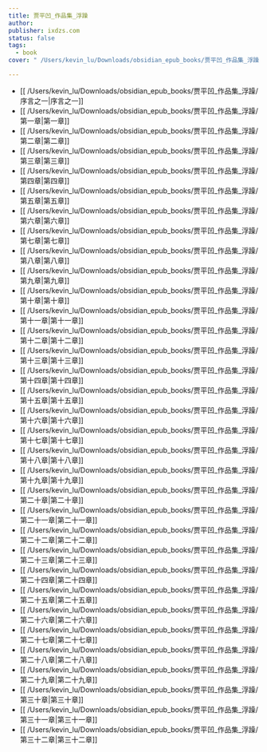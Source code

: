 ```yaml
---
title: 贾平凹_作品集_浮躁
author: 
publisher: ixdzs.com
status: false
tags:
  - book
cover: " /Users/kevin_lu/Downloads/obsidian_epub_books/贾平凹_作品集_浮躁/images/cover.jpg"

---
```

- [[ /Users/kevin_lu/Downloads/obsidian_epub_books/贾平凹_作品集_浮躁/序言之一|序言之一]]
- [[ /Users/kevin_lu/Downloads/obsidian_epub_books/贾平凹_作品集_浮躁/第一章|第一章]]
- [[ /Users/kevin_lu/Downloads/obsidian_epub_books/贾平凹_作品集_浮躁/第二章|第二章]]
- [[ /Users/kevin_lu/Downloads/obsidian_epub_books/贾平凹_作品集_浮躁/第三章|第三章]]
- [[ /Users/kevin_lu/Downloads/obsidian_epub_books/贾平凹_作品集_浮躁/第四章|第四章]]
- [[ /Users/kevin_lu/Downloads/obsidian_epub_books/贾平凹_作品集_浮躁/第五章|第五章]]
- [[ /Users/kevin_lu/Downloads/obsidian_epub_books/贾平凹_作品集_浮躁/第六章|第六章]]
- [[ /Users/kevin_lu/Downloads/obsidian_epub_books/贾平凹_作品集_浮躁/第七章|第七章]]
- [[ /Users/kevin_lu/Downloads/obsidian_epub_books/贾平凹_作品集_浮躁/第八章|第八章]]
- [[ /Users/kevin_lu/Downloads/obsidian_epub_books/贾平凹_作品集_浮躁/第九章|第九章]]
- [[ /Users/kevin_lu/Downloads/obsidian_epub_books/贾平凹_作品集_浮躁/第十章|第十章]]
- [[ /Users/kevin_lu/Downloads/obsidian_epub_books/贾平凹_作品集_浮躁/第十一章|第十一章]]
- [[ /Users/kevin_lu/Downloads/obsidian_epub_books/贾平凹_作品集_浮躁/第十二章|第十二章]]
- [[ /Users/kevin_lu/Downloads/obsidian_epub_books/贾平凹_作品集_浮躁/第十三章|第十三章]]
- [[ /Users/kevin_lu/Downloads/obsidian_epub_books/贾平凹_作品集_浮躁/第十四章|第十四章]]
- [[ /Users/kevin_lu/Downloads/obsidian_epub_books/贾平凹_作品集_浮躁/第十五章|第十五章]]
- [[ /Users/kevin_lu/Downloads/obsidian_epub_books/贾平凹_作品集_浮躁/第十六章|第十六章]]
- [[ /Users/kevin_lu/Downloads/obsidian_epub_books/贾平凹_作品集_浮躁/第十七章|第十七章]]
- [[ /Users/kevin_lu/Downloads/obsidian_epub_books/贾平凹_作品集_浮躁/第十八章|第十八章]]
- [[ /Users/kevin_lu/Downloads/obsidian_epub_books/贾平凹_作品集_浮躁/第十九章|第十九章]]
- [[ /Users/kevin_lu/Downloads/obsidian_epub_books/贾平凹_作品集_浮躁/第二十章|第二十章]]
- [[ /Users/kevin_lu/Downloads/obsidian_epub_books/贾平凹_作品集_浮躁/第二十一章|第二十一章]]
- [[ /Users/kevin_lu/Downloads/obsidian_epub_books/贾平凹_作品集_浮躁/第二十二章|第二十二章]]
- [[ /Users/kevin_lu/Downloads/obsidian_epub_books/贾平凹_作品集_浮躁/第二十三章|第二十三章]]
- [[ /Users/kevin_lu/Downloads/obsidian_epub_books/贾平凹_作品集_浮躁/第二十四章|第二十四章]]
- [[ /Users/kevin_lu/Downloads/obsidian_epub_books/贾平凹_作品集_浮躁/第二十五章|第二十五章]]
- [[ /Users/kevin_lu/Downloads/obsidian_epub_books/贾平凹_作品集_浮躁/第二十六章|第二十六章]]
- [[ /Users/kevin_lu/Downloads/obsidian_epub_books/贾平凹_作品集_浮躁/第二十七章|第二十七章]]
- [[ /Users/kevin_lu/Downloads/obsidian_epub_books/贾平凹_作品集_浮躁/第二十八章|第二十八章]]
- [[ /Users/kevin_lu/Downloads/obsidian_epub_books/贾平凹_作品集_浮躁/第二十九章|第二十九章]]
- [[ /Users/kevin_lu/Downloads/obsidian_epub_books/贾平凹_作品集_浮躁/第三十章|第三十章]]
- [[ /Users/kevin_lu/Downloads/obsidian_epub_books/贾平凹_作品集_浮躁/第三十一章|第三十一章]]
- [[ /Users/kevin_lu/Downloads/obsidian_epub_books/贾平凹_作品集_浮躁/第三十二章|第三十二章]]
